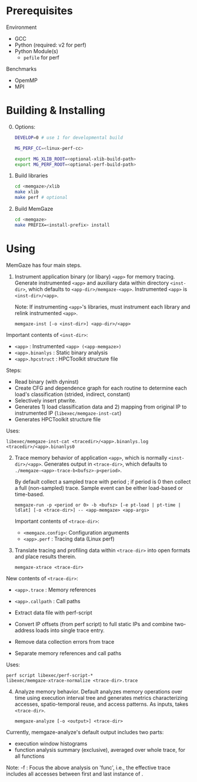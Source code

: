 <!-- -*-Mode: markdown;-*- -->
<!-- $Id$ -->


Prerequisites
=============================================================================

Environment
  - GCC
  - Python (required: v2 for perf)
  - Python Module(s)
    - `pefile` for perf

Benchmarks
  - OpemMP
  - MPI

Building & Installing
=============================================================================


0. Options:
   ```sh
   DEVELOP=0 # use 1 for developmental build

   MG_PERF_CC=<linux-perf-cc>
   
   export MG_XLIB_ROOT=<optional-xlib-build-path>
   export MG_PERF_ROOT=<optional-perf-build-path>
   ```

1. Build libraries
   ```sh
   cd <memgaze>/xlib
   make xlib
   make perf # optional
   ```
  

2. Build MemGaze
   ```sh
   cd <memgaze>
   make PREFIX=<install-prefix> install
   ```


Using
=============================================================================

MemGaze has four main steps.

1. Instrument application binary (or libary) `<app>` for memory
   tracing. Generate instrumented `<app>` and auxiliary data within
   directory `<inst-dir>`, which defaults to
   `<app-dir>/memgaze-<app>`. Instrumented `<app>` is
   `<inst-dir>/<app>`.
   
   Note: If instrumenting `<app>`'s libraries, must instrument each
   library and relink instrumented `<app>`.

   ```
   memgaze-inst [-o <inst-dir>] <app-dir>/<app>
   ```

  Important contents of `<inst-dir>`:
  - `<app>`           : Instrumented `<app> (<app-memgaze>)`
  - `<app>.binanlys`  : Static binary analysis
  - `<app>.hpcstruct` : HPCToolkit structure file

  Steps:
  - Read binary (with dyninst)
  - Create CFG and dependence graph for each routine to determine each
    load's classification (strided, indirect, constant)
  - Selectively insert ptwrite.
  - Generates 1) load classification data and 2) mapping from original
    IP to instrumented IP (`libexec/memgaze-inst-cat`)
  - Generates HPCToolkit structure file

  Uses:
  ```
  libexec/memgaze-inst-cat <tracedir>/<app>.binanlys.log <tracedir>/<app>.binanlys0
  ```


2. Trace memory behavior of application `<app>`, which is normally
   `<inst-dir>/<app>`. Generates output in `<trace-dir>`, which
   defaults to `./memgaze-<app>-trace-b<bufsz>-p<period>`.

   By default collect a sampled trace with period <period>; if period
   is 0 then collect a full (non-sampled) trace. Sample event can be
   either load-based or time-based.

   ```
   memgaze-run -p <period or 0> -b <bufsz> [-e pt-load | pt-time | ldlat] [-o <trace-dir>] -- <app-memgaze> <app-args>
   ```
   
   Important contents of `<trace-dir>`:
   - `<memgaze.config>`: Configuration arguments
   - `<app>.perf`      : Tracing data (Linux perf)

3. Translate tracing and profiling data within `<trace-dir>` into open
   formats and place results therein.

   ```
   memgaze-xtrace <trace-dir>
   ```

  New contents of `<trace-dir>`:
  - `<app>.trace`    : Memory references
  - `<app>.callpath` : Call paths

  - Extract data file with perf-script
  - Convert IP offsets (from perf script) to full static IPs and combine two-address loads into single trace entry.
  - Remove data collection errors from trace
  - Separate memory references and call paths
  
  Uses:
  ```
  perf script libexec/perf-script-*
  libexec/memgaze-xtrace-normalize <trace-dir>.trace
  ```


4. Analyze memory behavior. Default analyzes memory operations over
   time using execution interval tree and generates metrics
   characterizing accesses, spatio-temporal reuse, and access
   patterns. As inputs, takes `<trace-dir>`.

   ```
   memgaze-analyze [-o <output>] <trace-dir>
   ```

  Currently, memgaze-analyze's default output includes two parts:
  - execution window histograms
  - function analysis summary (exclusive), averaged over whole trace, for all functions

   Note: -f <func>: Focus the above analysis on 'func', i.e., the effective trace includes all accesses between first and last instance of <func>.
   


